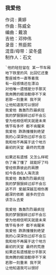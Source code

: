 
### 我爱他

作词 : 黄婷  
作曲 : 陈威全  
编曲：戴浪  
吉他：邓仲伟  
录音：熊臣熙  
混音/母带：梁冬盛  
制作人：石文  

	`他的轻狂留在 某一节车厢
	地下铁里的风 比回忆还重
	整座城市一直等着我
	有一段感情还在漂泊
	对他唯一遗憾是分手那天
	我奔腾的眼泪都停不下来
	若那一刻重来 我不哭
	让他知道我可以很好
	我爱他 轰轰烈烈最疯狂
	我的梦狠狠碎过却不会忘
	曾为他相信明天就是未来
	情节有多坏 都不肯醒来
	我爱他 跌跌撞撞到绝望
	我的心深深伤过却不会忘
	我和他不再属于这个地方
	最初的天堂 最终的荒唐
	
	如果还有遗憾 又怎么样呢
	伤了痛了懂了 就能好了吗
	曾经依靠彼此的肩膀
	如今各自在人海流浪
	我爱他 轰轰烈烈最疯狂
	我的梦狠狠碎过却不会忘
	逃不开 爱越深越互相伤害
	越深的依赖 越多的空白
	该怎么去爱
	
	我爱他 轰轰烈烈最疯狂
	我的梦狠狠碎过却不会忘
	曾为他相信明天就是未来
	情节有多坏 都不肯醒来
	我爱他 跌跌撞撞到绝望
	我的心深深伤过却不会忘
	我和他不再属于这个地方
	最初的天堂 最终的荒唐
	如果还有遗憾是分手那天
	我奔腾的眼泪都停不下来
	若那一刻重来 我不哭
	让他知道我可以很好
